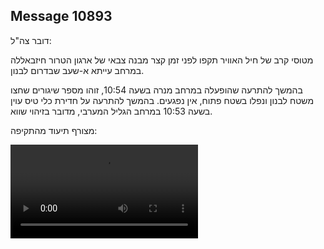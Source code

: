 ## Message 10893

דובר צה"ל:

מטוסי קרב של חיל האוויר תקפו לפני זמן קצר מבנה צבאי של ארגון הטרור חיזבאללה במרחב עייתא א-שעב שבדרום לבנון.

בהמשך להתרעה שהופעלה במרחב מנרה בשעה 10:54, זוהו מספר שיגורים שחצו משטח לבנון ונפלו בשטח פתוח, אין נפגעים.
בהמשך להתרעה על חדירת כלי טיס עוין בשעה 10:53 במרחב הגליל המערבי, מדובר בזיהוי שווא.

מצורף תיעוד מהתקיפה:

![Video](10893/10893_media.mp4)
